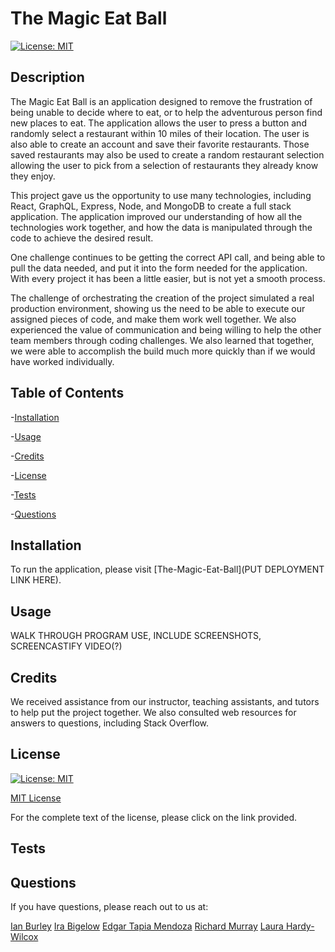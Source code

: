 #  The Magic Eat Ball

[![License: MIT](https://img.shields.io/badge/License-MIT-yellow.svg)](https://opensource.org/licenses/MIT)

## Description

The Magic Eat Ball is an application designed to remove the frustration of being unable to decide where to eat, or to help the adventurous person find new places to eat.  The application allows the user to press a button and randomly select a restaurant within 10 miles of their location.  The user is also able to create an account and save their favorite restaurants.  Those saved restaurants may also be used to create a random restaurant selection allowing the user to pick from a selection of restaurants they already know they enjoy.

This project gave us the opportunity to use many technologies, including React, GraphQL, Express, Node, and MongoDB to create a full stack application.  The application improved our understanding of how all the technologies work together, and how the data is manipulated through the code to achieve the desired result.

One challenge continues to be getting the correct API call, and being able to pull the data needed, and put it into the form needed for the application.  With every project it has been a little easier, but is not yet a smooth process.

The challenge of orchestrating the creation of the project simulated a real production environment, showing us the need to be able to execute our assigned pieces of code, and make them work well together.  We also experienced the value of communication and being willing to help the other team members through coding challenges.  We also learned that together, we were able to accomplish the build much more quickly than if we would have worked individually.

## Table of Contents

-[Installation](#Installation)

-[Usage](#Usage)

-[Credits](#Credits)

-[License](#License)

-[Tests](#Tests)

-[Questions](#Questions)

## Installation

To run the application, please visit [The-Magic-Eat-Ball](PUT DEPLOYMENT LINK HERE).

## Usage

WALK THROUGH PROGRAM USE, INCLUDE SCREENSHOTS, SCREENCASTIFY VIDEO(?)
 
## Credits

We received assistance from our instructor, teaching assistants, and tutors to help put the project together.  We also consulted web resources for answers to questions, including Stack Overflow.

## License

[![License: MIT](https://img.shields.io/badge/License-MIT-yellow.svg)](https://opensource.org/licenses/MIT)
 
[MIT License](https://opensource.org/license/mit-0/)
 
For the complete text of the license, please click on the link provided.

## Tests



## Questions

If you have questions, please reach out to us at:

[Ian Burley](https://github.com/iburley33)
[Ira Bigelow](https://github.com/Ibigelow92)
[Edgar Tapia Mendoza](https://github.com/etapm)
[Richard Murray](https://github.com/RMurray22)
[Laura Hardy-Wilcox](https://github.com/lhardywilcox)

